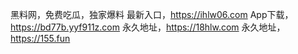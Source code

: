 黑料网，免费吃瓜，独家爆料
最新入口，https://ihlw06.com
App下载，https://bd77b.yyf911z.com
永久地址，https://18hlw.com
永久地址，https://155.fun
